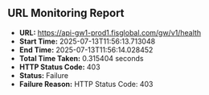 ## URL Monitoring Report

- **URL:** https://api-gw1-prod1.fisglobal.com/gw/v1/health
- **Start Time:** 2025-07-13T11:56:13.713048
- **End Time:** 2025-07-13T11:56:14.028452
- **Total Time Taken:** 0.315404 seconds
- **HTTP Status Code:** 403
- **Status:** Failure
- **Failure Reason:** HTTP Status Code: 403
